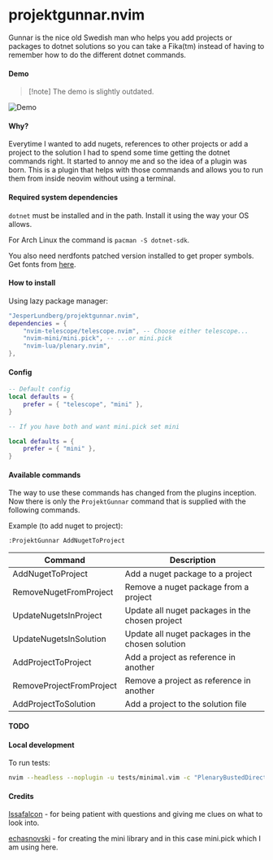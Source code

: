 # projektgunnar.nvim

Gunnar is the nice old Swedish man who helps you add projects or packages to dotnet solutions so you can take a Fika(tm) instead of having to remember how to do the different dotnet commands.

#### Demo

> [!note] The demo is slightly outdated.

![Demo](https://github.com/JesperLundberg/projektgunnar.nvim/assets/4082519/827ac4be-9e47-42bd-a015-88e08d3a1f4a)

#### Why?

Everytime I wanted to add nugets, references to other projects or add a project to the solution I had to spend some time getting the dotnet commands right. It started to annoy me and so the idea of a plugin was born. This is a plugin that helps with those commands and allows you to run them from inside neovim without using a terminal.

#### Required system dependencies

`dotnet` must be installed and in the path.
Install it using the way your OS allows.

For Arch Linux the command is `pacman -S dotnet-sdk`.

You also need nerdfonts patched version installed to get proper symbols.
Get fonts from [here](https://github.com/ryanoasis/nerd-fonts).

#### How to install

Using lazy package manager:

```lua
"JesperLundberg/projektgunnar.nvim",
dependencies = {
    "nvim-telescope/telescope.nvim", -- Choose either telescope...
    "nvim-mini/mini.pick", -- ...or mini.pick
    "nvim-lua/plenary.nvim",
},
```

#### Config

```lua
-- Default config
local defaults = {
	prefer = { "telescope", "mini" },
}

-- If you have both and want mini.pick set mini

local defaults = {
	prefer = { "mini" },
}
```

#### Available commands

The way to use these commands has changed from the plugins inception.
Now there is only the `ProjektGunnar` command that is supplied with the following commands.

Example (to add nuget to project):

```
:ProjektGunnar AddNugetToProject
```

| Command                  | Description                                      |
| ------------------------ | ------------------------------------------------ |
| AddNugetToProject        | Add a nuget package to a project                 |
| RemoveNugetFromProject   | Remove a nuget package from a project            |
| UpdateNugetsInProject    | Update all nuget packages in the chosen project  |
| UpdateNugetsInSolution   | Update all nuget packages in the chosen solution |
| AddProjectToProject      | Add a project as reference in another            |
| RemoveProjectFromProject | Remove a project as reference in another         |
| AddProjectToSolution     | Add a project to the solution file               |

#### TODO

#### Local development

To run tests:

```bash
nvim --headless --noplugin -u tests/minimal.vim -c "PlenaryBustedDirectory tests/ {minimal_init = 'tests/minimal.vim'}"
```

#### Credits

[Issafalcon](https://github.com/Issafalcon/) - for being patient with questions and giving me clues on what to look into.

[echasnovski](https://github.com/echasnovski) - for creating the mini library and in this case mini.pick which I am using here.
